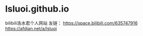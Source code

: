 # lsluoi.github.io
bilibili洛水君个人网站
友链：
https://space.bilibili.com/635747916
https://afdian.net/a/lsluoi
